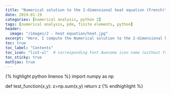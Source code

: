 ```yaml
---
title: "Numerical solution to the 2-dimensional heat equation (French)"
date: 2019-01-19
categories: [numerical analysis, python 2]
tags: [numerical analysis, pde, finite elements, python]
header:
  image: "/images/2 - heat equation/heat.jpg"
excerpt: "Here, I compute the Numerical solution to the 2-dimensional heat equation using the finite elements method in Python"
toc: true
toc_label: "Contents"
toc_icon: "list-ul"  # corresponding Font Awesome icon name (without fa prefix
toc_sticky: true
mathjax: true
---
```



{% highlight python linenos %}
import numpy as np

def test_function(x,y):
  z=np.sum(x,y)
return z
{% endhighlight %}
